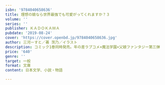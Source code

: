 ```yaml
---
isbn: '9784040658636'
title: 理想の娘なら世界最強でも可愛がってくれますか？３
volume: ''
series: ''
publisher: ＫＡＤＯＫＡＷＡ
pubdate: '2019-08-24'
cover: 'https://cover.openbd.jp/9784040658636.jpg'
author: 三河ーすと／著 茨乃／イラスト
description: コミック1巻同時発売。年の差ラブコメ×魔法学園×父娘ファンタジー第三弾
price: '640'
genre: ''
target: 一般
format: 文庫
content: 日本文学、小説・物語

---
```

